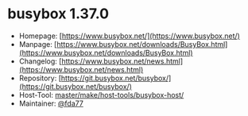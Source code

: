 # busybox 1.37.0
  - Homepage: [https://www.busybox.net/](https://www.busybox.net/)
  - Manpage: [https://www.busybox.net/downloads/BusyBox.html](https://www.busybox.net/downloads/BusyBox.html)
  - Changelog: [https://www.busybox.net/news.html](https://www.busybox.net/news.html)
  - Repository: [https://git.busybox.net/busybox/](https://git.busybox.net/busybox/)
  - Host-Tool: [master/make/host-tools/busybox-host/](https://github.com/Freetz-NG/freetz-ng/tree/master/make/host-tools/busybox-host/)
  - Maintainer: [@fda77](https://github.com/fda77)

